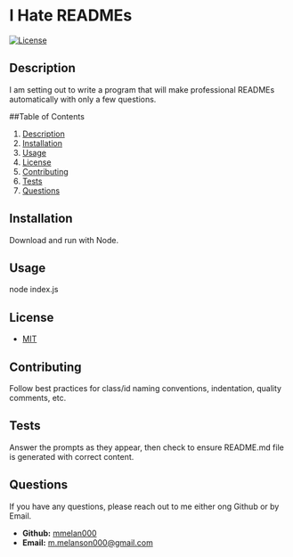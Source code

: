 
# I Hate READMEs  
[![License](https://img.shields.io/badge/License-MIT-yellow.svg)](https://opensource.org/licenses/MIT)  

## Description  

I am setting out to write a program that will make professional READMEs automatically with only a few questions.  

##Table of Contents  
1. [Description](https://github.com/mmelan000/README#description)  
2. [Installation](https://github.com/mmelan000/README#installation)  
3. [Usage](https://github.com/mmelan000/README#usage)  
4. [License](https://github.com/mmelan000/README#license)  
5. [Contributing](https://github.com/mmelan000/README#contributing)  
6. [Tests](https://github.com/mmelan000/README#tests)  
7. [Questions](https://github.com/mmelan000/README#questions)  

## Installation  

Download and run with Node.  

## Usage  

node index.js  

## License  

- [MIT](https://opensource.org/licenses/MIT)  

## Contributing  

Follow best practices for class/id naming conventions, indentation, quality comments, etc.  

## Tests  

Answer the prompts as they appear, then check to ensure README.md file is generated with correct content.  

## Questions  

If you have any questions, please reach out to me either ong Github or by Email.
  - **Github:** [mmelan000](https://github.com/mmelan000)
  - **Email:** [m.melanson000@gmail.com](mailto:m.melanson000@gmail.com)


